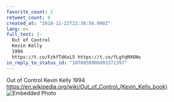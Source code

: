 ```yaml
---
favorite_count: 2
retweet_count: 0
created_at: "2018-12-22T22:30:56.000Z"
lang: en
full_text: |-
  Out of Control
  Kevin Kelly
  1994
  https://t.co/FzkfTd6xL5 https://t.co/fLgYqMX6No
in_reply_to_status_id: "1076058906093371397"
---
```


Out of Control Kevin Kelly 1994
<https://en.wikipedia.org/wiki/Out_of_Control_(Kevin_Kelly_book)>
![Embedded Photo](https://twitter-media-coderbyheart.s3.eu-north-1.amazonaws.com/1076606036574904320-DvDfeTIW0AA1jrP.jpg)
